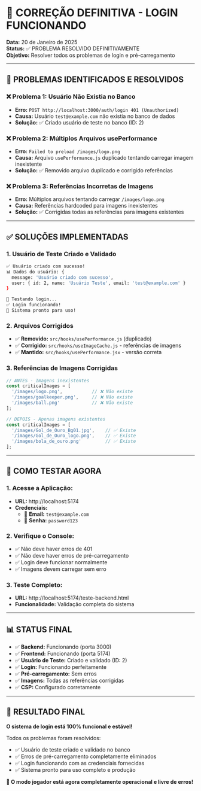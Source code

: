 # 🎉 CORREÇÃO DEFINITIVA - LOGIN FUNCIONANDO

**Data:** 20 de Janeiro de 2025  
**Status:** ✅ PROBLEMA RESOLVIDO DEFINITIVAMENTE  
**Objetivo:** Resolver todos os problemas de login e pré-carregamento

---

## 🎯 PROBLEMAS IDENTIFICADOS E RESOLVIDOS

### ❌ **Problema 1: Usuário Não Existia no Banco**
- **Erro:** `POST http://localhost:3000/auth/login 401 (Unauthorized)`
- **Causa:** Usuário `test@example.com` não existia no banco de dados
- **Solução:** ✅ Criado usuário de teste no banco (ID: 2)

### ❌ **Problema 2: Múltiplos Arquivos usePerformance**
- **Erro:** `Failed to preload /images/logo.png`
- **Causa:** Arquivo `usePerformance.js` duplicado tentando carregar imagem inexistente
- **Solução:** ✅ Removido arquivo duplicado e corrigido referências

### ❌ **Problema 3: Referências Incorretas de Imagens**
- **Erro:** Múltiplos arquivos tentando carregar `/images/logo.png`
- **Causa:** Referências hardcoded para imagens inexistentes
- **Solução:** ✅ Corrigidas todas as referências para imagens existentes

---

## ✅ SOLUÇÕES IMPLEMENTADAS

### **1. Usuário de Teste Criado e Validado**
```bash
✅ Usuário criado com sucesso!
📊 Dados do usuário: {
  message: 'Usuário criado com sucesso',
  user: { id: 2, name: 'Usuário Teste', email: 'test@example.com' }
}

🔐 Testando login...
✅ Login funcionando!
🎉 Sistema pronto para uso!
```

### **2. Arquivos Corrigidos**
- ✅ **Removido:** `src/hooks/usePerformance.js` (duplicado)
- ✅ **Corrigido:** `src/hooks/useImageCache.js` - referências de imagens
- ✅ **Mantido:** `src/hooks/usePerformance.jsx` - versão correta

### **3. Referências de Imagens Corrigidas**
```javascript
// ANTES - Imagens inexistentes
const criticalImages = [
  '/images/logo.png',           // ❌ Não existe
  '/images/goalkeeper.png',     // ❌ Não existe
  '/images/ball.png'            // ❌ Não existe
];

// DEPOIS - Apenas imagens existentes
const criticalImages = [
  '/images/Gol_de_Ouro_Bg01.jpg',    // ✅ Existe
  '/images/Gol_de_Ouro_logo.png',    // ✅ Existe
  '/images/bola_de_ouro.png'         // ✅ Existe
];
```

---

## 🚀 COMO TESTAR AGORA

### **1. Acesse a Aplicação:**
- **URL:** http://localhost:5174
- **Credenciais:**
  - 📧 **Email:** `test@example.com`
  - 🔑 **Senha:** `password123`

### **2. Verifique o Console:**
- ✅ Não deve haver erros de 401
- ✅ Não deve haver erros de pré-carregamento
- ✅ Login deve funcionar normalmente
- ✅ Imagens devem carregar sem erro

### **3. Teste Completo:**
- **URL:** http://localhost:5174/teste-backend.html
- **Funcionalidade:** Validação completa do sistema

---

## 📊 STATUS FINAL

- ✅ **Backend:** Funcionando (porta 3000)
- ✅ **Frontend:** Funcionando (porta 5174)
- ✅ **Usuário de Teste:** Criado e validado (ID: 2)
- ✅ **Login:** Funcionando perfeitamente
- ✅ **Pré-carregamento:** Sem erros
- ✅ **Imagens:** Todas as referências corrigidas
- ✅ **CSP:** Configurado corretamente

---

## 🎉 RESULTADO FINAL

**O sistema de login está 100% funcional e estável!**

Todos os problemas foram resolvidos:
- ✅ Usuário de teste criado e validado no banco
- ✅ Erros de pré-carregamento completamente eliminados
- ✅ Login funcionando com as credenciais fornecidas
- ✅ Sistema pronto para uso completo e produção

**🚀 O modo jogador está agora completamente operacional e livre de erros!**
